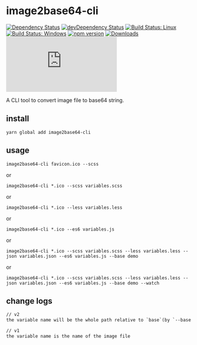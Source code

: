 # image2base64-cli

[![Dependency Status](https://david-dm.org/plantain-00/image2base64-cli.svg)](https://david-dm.org/plantain-00/image2base64-cli)
[![devDependency Status](https://david-dm.org/plantain-00/image2base64-cli/dev-status.svg)](https://david-dm.org/plantain-00/image2base64-cli#info=devDependencies)
[![Build Status: Linux](https://travis-ci.org/plantain-00/image2base64-cli.svg?branch=master)](https://travis-ci.org/plantain-00/image2base64-cli)
[![Build Status: Windows](https://ci.appveyor.com/api/projects/status/github/plantain-00/image2base64-cli?branch=master&svg=true)](https://ci.appveyor.com/project/plantain-00/image2base64-cli/branch/master)
[![npm version](https://badge.fury.io/js/image2base64-cli.svg)](https://badge.fury.io/js/image2base64-cli)
[![Downloads](https://img.shields.io/npm/dm/image2base64-cli.svg)](https://www.npmjs.com/package/image2base64-cli)
[![type-coverage](https://img.shields.io/badge/dynamic/json.svg?label=type-coverage&prefix=%E2%89%A5&suffix=%&query=$.typeCoverage.atLeast&uri=https%3A%2F%2Fraw.githubusercontent.com%2Fplantain-00%2Fimage2base64-cli%2Fmaster%2Fpackage.json)](https://github.com/plantain-00/image2base64-cli)

A CLI tool to convert image file to base64 string.

## install

`yarn global add image2base64-cli`

## usage

`image2base64-cli favicon.ico --scss`

or

`image2base64-cli *.ico --scss variables.scss`

or

`image2base64-cli *.ico --less variables.less`

or

`image2base64-cli *.ico --es6 variables.js`

or

`image2base64-cli *.ico --scss variables.scss --less variables.less --json variables.json --es6 variables.js --base demo`

or

`image2base64-cli *.ico --scss variables.scss --less variables.less --json variables.json --es6 variables.js --base demo --watch`

## change logs

```txt
// v2
the variable name will be the whole path relative to `base`(by `--base basename`)

// v1
the variable name is the name of the image file
```
